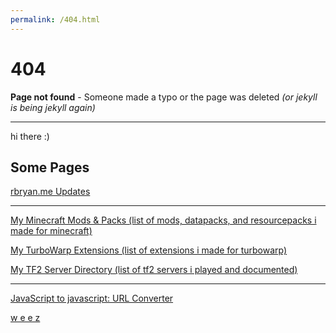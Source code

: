 ```yaml
---
permalink: /404.html
---
```


# 404
**Page not found** - Someone made a typo or the page was deleted *(or jekyll is being jekyll again)*

---

hi there :)

## Some Pages
[rbryan.me Updates](https://rbryan.me/updates)

---

[My Minecraft Mods & Packs (list of mods, datapacks, and resourcepacks i made for minecraft)](https://rbryan.me/minecraft_mods_and_packs)

[My TurboWarp Extensions (list of extensions i made for turbowarp)](https://rbryan.me/turbowarp_extensions)
<!-- [[file directory]](https://rbryan.me/turbowarp_extensions/files) -->

[My TF2 Server Directory (list of tf2 servers i played and documented)](https://rbryan.me/tf2_server_dir)

---

[JavaScript to javascript: URL Converter](https://rbryan.me/js_to_js_url)

[w e e z](https://rbryan.me/weez)